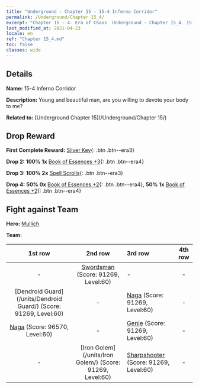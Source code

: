 ```yaml
---
title: "Underground - Chapter 15 - 15-4 Inferno Corridor"
permalink: /Underground/Chapter 15_4/
excerpt: "Chapter 15 - 4. Era of Chaos  Underground - Chapter 15_4. 15-4 Inferno Corridor"
last_modified_at: 2021-04-23
locale: en
ref: "Chapter 15_4.md"
toc: false
classes: wide
---
```


## Details

 **Name:** 15-4 Inferno Corridor

 **Description:** Young and beautiful man, are you willing to devote your body to me?

 **Related to:** [Underground Chapter 15](/Underground/Chapter 15/)

## Drop Reward

 **First Complete Reward:** [Silver Key](/Items/con_693/){: .btn .btn--era3}

 **Drop 2:** **100% 1x** [Book of Essences +3](/Items/mat_60/){: .btn .btn--era4}

 **Drop 3:** **100% 2x** [Spell Scrolls](/Items/con_694/){: .btn .btn--era3}

 **Drop 4:** **50% 0x** [Book of Essences +2](/Items/mat_53/){: .btn .btn--era4}, **50% 1x** [Book of Essences +2](/Items/mat_53/){: .btn .btn--era4}


## Fight against Team
 **Hero:** [Mullich](/heroes/Mullich/)

 **Team:**


  | 1st row | 2nd row | 3rd row | 4th row |
  |:----:|:----:|:----|:----:|
  | - | [Swordsman](/units/Swordsman/) (Score: 91269, Level:60)  | - | - |
  | [Dendroid Guard](/units/Dendroid Guard/) (Score: 91269, Level:60)  | - | [Naga](/units/Naga/) (Score: 91269, Level:60)  | - |
  | [Naga](/units/Naga/) (Score: 96570, Level:60)  | - | [Genie](/units/Genie/) (Score: 91269, Level:60)  | - |
  | - | [Iron Golem](/units/Iron Golem/) (Score: 91269, Level:60)  | [Sharpshooter](/units/Sharpshooter/) (Score: 91269, Level:60)  | - |


